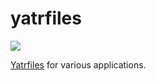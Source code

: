 # yatrfiles

[![](https://travis-ci.org/mbodenhamer/yatrfiles.svg?branch=master)](https://travis-ci.org/mbodenhamer/yatrfiles)

[Yatrfiles](https://github.com/mbodenhamer/yatr) for various applications.
